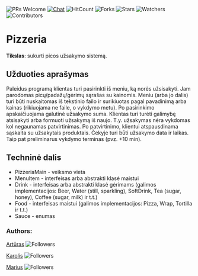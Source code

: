 ![PRs Welcome](https://img.shields.io/badge/PRs-welcome-brightgreen.svg)
[![Chat](https://img.shields.io/discord/620935790867906561?label=chat)](https://discordapp.com/channels/620935790867906561)
![HitCount](http://hits.dwyl.io/keizah7/java-pizzeria.svg)
![Forks](https://img.shields.io/github/forks/keizah7/java-pizzeria?style=social)
![Stars](https://img.shields.io/github/stars/keizah7/java-pizzeria?style=social)
![Watchers](https://img.shields.io/github/watchers/keizah7/java-pizzeria?style=social)
![Contributors](https://img.shields.io/github/contributors/keizah7/java-pizzeria)

# Pizzeria

**Tikslas**: sukurti picos užsakymo sistemą.

Užduoties aprašymas
-------------------
Paleidus programą klientas turi pasirinkti iš meniu, ką norės užsisakyti.
Jam parodomas picų/padažų/gėrimų sąrašas su kainomis.
Meniu (arba jo dalis) turi būti nuskaitomas iš tekstinio failo ir surikiuotas pagal pavadinimą arba kainas (rikiuojama ne faile, o vykdymo metu).
Po pasirinkimo apskaičiuojama galutinė užsakymo suma.
Klientas turi turėti galimybę atsisakyti arba formuoti užsakymą iš naujo.
T.y. užsakymas nėra vykdomas kol negaunamas patvirtinimas.
Po patvirtinimo, klientui atspausdinama sąskaita su užsakytais produktais.
Čekyje turi būti užsakymo data ir laikas. Taip pat preliminarus vykdymo terminas (pvz. +10 min).

Techninė dalis
--------------
- PizzeriaMain - veiksmo vieta
- MenuItem - interfeisas arba abstrakti klasė maistui
- Drink - interfeisas arba abstrakti klasė gėrimams (galimos implementacijos: Beer, Water (still, sparkling), SoftDrink, Tea (sugar, honey), Coffee (sugar, milk) ir t.t.)
- Food - interfeisas maistui (galimos implementacijos: Pizza, Wrap, Tortilla ir t.t.)
- Sauce - enumas

### Authors:
[Artūras](https://github.com/keizah7) ![Followers](https://img.shields.io/github/followers/keizah7?style=social)

[Karolis](https://github.com/Puls1ve) ![Followers](https://img.shields.io/github/followers/Puls1ve?style=social) 

[Marius](https://github.com/mariusbrazionis) ![Followers](https://img.shields.io/github/followers/mariusbrazionis?style=social) 